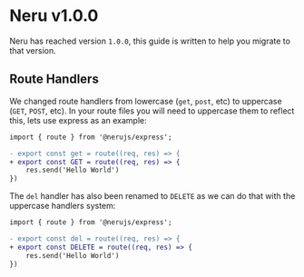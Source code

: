 # Neru v1.0.0

Neru has reached version `1.0.0`, this guide is written to help you migrate to that version.

## Route Handlers

We changed route handlers from lowercase (`get`, `post`, etc) to uppercase (`GET`, `POST`, etc). In your route files you will need to uppercase them to reflect this, lets use express as an example:

```diff
import { route } from '@nerujs/express';

- export const get = route((req, res) => {
+ export const GET = route((req, res) => {
    res.send('Hello World')
})
```

The `del` handler has also been renamed to `DELETE` as we can do that with the uppercase handlers system:

```diff
import { route } from '@nerujs/express';

- export const del = route((req, res) => {
+ export const DELETE = route((req, res) => {
    res.send('Hello World')
})
```
